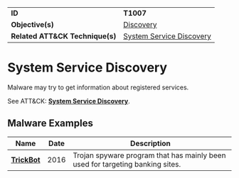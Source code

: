 |||
|---------|------------------------|
|**ID**|**T1007**|
|**Objective(s)**|[Discovery](https://github.com/MBCProject/mbc-markdown/tree/master/discovery)|
|**Related ATT&CK Technique(s)**|[System Service Discovery](https://attack.mitre.org/techniques/T1007)|


System Service Discovery
========================
Malware may try to get information about registered services. 

See ATT&CK: [**System Service Discovery**](https://attack.mitre.org/techniques/T1007).

Malware Examples
----------------
|Name|Date|Description|
|-----------------------------|-----------|-----------------------------|
|[**TrickBot**](https://github.com/MBCProject/mbc-markdown/tree/master/xample-malware/trickbot.md)|2016|Trojan spyware program that has mainly been used for targeting banking sites.|
